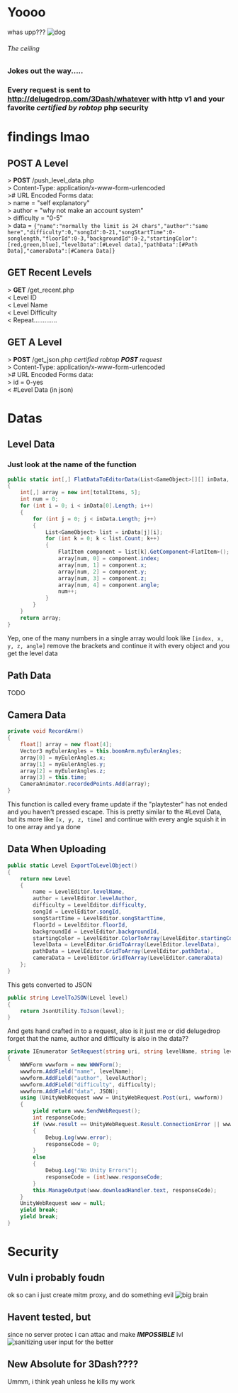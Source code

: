# Yoooo
whas upp??? 
![dog](https://imgs.search.brave.com/h6cXzBdjQLJeVel33pPYteS4IduQxcniXfQM1G_1dME/rs:fit:1200:720:1/g:ce/aHR0cHM6Ly9pLnl0/aW1nLmNvbS92aS95/UXBKdnBjSlR1by9t/YXhyZXNkZWZhdWx0/LmpwZw)
###### The ceiling
### Jokes out the way.....
  

### Every request is sent to http://delugedrop.com/3Dash/whatever with http v1 and your favorite *certified by robtop* php security

# findings lmao
## POST A Level
\> **POST** /push_level_data.php  
\> Content-Type: application/x-www-form-urlencoded  
\># URL Encoded Forms data:  
\> name = "self explanatory"  
\> author = "why not make an account system"  
\> difficulty = "0-5"  
\> data = `{"name":"normally the limit is 24 chars","author":"same here","difficulty":0,"songId":0-21,"songStartTime":0-songlength,"floorId":0-3,"backgroundId":0-2,"startingColor":[red,green,blue],"levelData":[#Level data],"pathData":[#Path Data],"cameraData":[#Camera Data]}` 

## GET Recent Levels
\> **GET** /get_recent.php  
< Level ID  
< Level Name  
< Level Difficulty  
< Repeat.............  

## GET A Level
\> **POST** /get_json.php *certified robtop **POST** request*  
\> Content-Type: application/x-www-form-urlencoded  
\># URL Encoded Forms data:  
\> id = 0-yes  
< #Level Data (in json)  

# Datas

## Level Data
### Just look at the name of the function
```csharp
public static int[,] FlatDataToEditorData(List<GameObject>[][] inData, int totalItems)
{
	int[,] array = new int[totalItems, 5];
	int num = 0;
	for (int i = 0; i < inData[0].Length; i++)
	{
		for (int j = 0; j < inData.Length; j++)
		{
			List<GameObject> list = inData[j][i];
			for (int k = 0; k < list.Count; k++)
			{
				FlatItem component = list[k].GetComponent<FlatItem>();
				array[num, 0] = component.index;
				array[num, 1] = component.x;
				array[num, 2] = component.y;
				array[num, 3] = component.z;
				array[num, 4] = component.angle;
				num++;
			}
		}
	}
	return array;
}
```
Yep, one of the many numbers in a single array would look like `[index, x, y, z, angle]`
remove the brackets and continue it with every object and you get the level data

## Path Data
TODO

## Camera Data
```csharp
private void RecordArm()
{
	float[] array = new float[4];
	Vector3 myEulerAngles = this.boomArm.myEulerAngles;
	array[0] = myEulerAngles.x;
	array[1] = myEulerAngles.y;
	array[2] = myEulerAngles.z;
	array[3] = this.time;
	CameraAnimator.recordedPoints.Add(array);
}
```
This function is called every frame update if the "playtester" has not ended and you haven't pressed escape.
This is pretty similar to the #Level Data, but its more like `[x, y, z, time]` and
continue with every angle squish it in to one array and ya done

## Data When Uploading
```csharp
public static Level ExportToLevelObject()
{
	return new Level
	{
		name = LevelEditor.levelName,
		author = LevelEditor.levelAuthor,
		difficulty = LevelEditor.difficulty,
		songId = LevelEditor.songId,
		songStartTime = LevelEditor.songStartTime,
		floorId = LevelEditor.floorId,
		backgroundId = LevelEditor.backgroundId,
		startingColor = LevelEditor.ColorToArray(LevelEditor.startingColor),
		levelData = LevelEditor.GridToArray(LevelEditor.levelData),
		pathData = LevelEditor.GridToArray(LevelEditor.pathData),
		cameraData = LevelEditor.GridToArray(LevelEditor.cameraData)
	};
}
```
This gets converted to JSON
```csharp
public string LevelToJSON(Level level)
{
	return JsonUtility.ToJson(level);
}
```
And gets hand crafted in to a request, also is it just me or did delugedrop forget that the name, author and difficulty is also in the data??
```csharp
private IEnumerator SetRequest(string uri, string levelName, string levelAuthor, int difficulty, string JSON)
{
	WWWForm wwwform = new WWWForm();
	wwwform.AddField("name", levelName);
	wwwform.AddField("author", levelAuthor);
	wwwform.AddField("difficulty", difficulty);
	wwwform.AddField("data", JSON);
	using (UnityWebRequest www = UnityWebRequest.Post(uri, wwwform))
	{
		yield return www.SendWebRequest();
		int responseCode;
		if (www.result == UnityWebRequest.Result.ConnectionError || www.result ==UnityWebRequest.Result.DataProcessingError || www.result ==UnityWebRequest.Result.ProtocolError)
		{
			Debug.Log(www.error);
			responseCode = 0;
		}
		else
		{
			Debug.Log("No Unity Errors");
			responseCode = (int)www.responseCode;
		}
		this.ManageOutput(www.downloadHandler.text, responseCode);
	}
	UnityWebRequest www = null;
	yield break;
	yield break;
}
```

# Security
## Vuln i probably foudn
ok so can i just create mitm proxy, and do something evil 
![big brain](https://en.forum.tribalwars2.com/data/avatars/o/5/5424.jpg?1598231572)
## Havent tested, but
since no server protec i can attac and make ***IMPOSSIBLE*** lvl
![sanitizing user input for the better](https://i.imgur.com/cmp3z6z.png)

## New Absolute for 3Dash????
Ummm, i think yeah unless he kills my work
